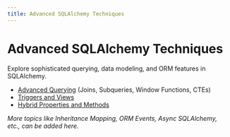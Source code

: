 ```yaml
---
title: Advanced SQLAlchemy Techniques
---
```


# Advanced SQLAlchemy Techniques

Explore sophisticated querying, data modeling, and ORM features in SQLAlchemy.

- [Advanced Querying](./advanced-querying.md) (Joins, Subqueries, Window Functions, CTEs)
- [Triggers and Views](./triggers-and-views.md)
- [Hybrid Properties and Methods](./hybrid-properties.md)

*More topics like Inheritance Mapping, ORM Events, Async SQLAlchemy, etc., can be added here.*

    